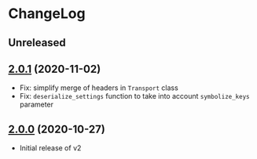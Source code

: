 # ChangeLog

## Unreleased

## [2.0.1](https://github.com/algolia/algoliasearch-client-ruby/releases/tag/2.0.1) (2020-11-02)

* Fix: simplify merge of headers in `Transport` class
* Fix: `deserialize_settings` function to take into account `symbolize_keys` parameter

## [2.0.0](https://github.com/algolia/algoliasearch-client-ruby/releases/tag/2.0.0) (2020-10-27)

* Initial release of v2
